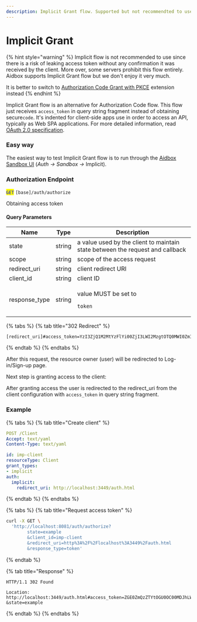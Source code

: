 ```yaml
---
description: Implicit Grant flow. Supported but not recommendted to use
---
```


# Implicit Grant

{% hint style="warning" %}
Implicit flow is not recommended to use since there is a risk of leaking access token without any confirmation it was received by the client. More over, some servers prohibit this flow entirely. Aidbox supports Implicit Grant flow but we don't enjoy it very much.

It is better to switch to [Authorization Code Grant with PKCE](authorization-code-grant.md) extension instead
{% endhint %}

Implicit Grant flow is an alternative for Authorization Code flow. This flow just receives `access_token` in query string fragment instead of obtaining secure`code`. It's indented for client-side apps use in order to access an API, typically as Web SPA applications. For more detailed information, read [OAuth 2.0 specification](https://tools.ietf.org/html/rfc6749#section-4.2).

### Easy way

The easiest way to test Implicit Grant flow is to run through the [Aidbox Sandbox UI](#auth-sandbox) (_Auth -> Sandbox ->_ Implicit).

### Authorization Endpoint

<mark style="color:blue;">`GET`</mark> `[base]/auth/authorize`

Obtaining access token

#### Query Parameters

| Name           | Type   | Description                                                                   |
| -------------- | ------ | ----------------------------------------------------------------------------- |
| state          | string | a value used by the client to maintain state between the request and callback |
| scope          | string | scope of the access request                                                   |
| redirect\_uri  | string | client redirect URI                                                           |
| client\_id     | string | client ID                                                                     |
| response\_type | string | <p>value MUST be set to</p><p><code>token</code></p>                          |

{% tabs %}
{% tab title="302 Redirect" %}
```
[redirect_uri]#access_token=YzI3ZjQ1M2MtYzFlYi00ZjI3LWI2MzgtOTQ0MWI0ZmIzZjBi&state=eyJoYXNoIjoiIy9pbXBsaWNpdC9iYXNpYyIsImZvcm0tZGF0YSI6eyJ0eXBlIjoiYmFzaWMiLCJiYXNpYyI6eyJjbGllbnQtaWQiOiJpbXAtY2xpZW50In19LCJmb3JtLXBhdGgiOiJpbXBsaWNpdC1wYWdlIn0%3D
```
{% endtab %}
{% endtabs %}

After this request, the resource owner (user) will be redirected to Log-in/Sign-up page.


Next step is granting access to the client:


After granting access the user is redirected to the redirect\_uri from the client configuration with `access_token` in query string fragment.

### Example

{% tabs %}
{% tab title="Create client" %}
```yaml
POST /Client
Accept: text/yaml
Content-Type: text/yaml

id: imp-client
resourceType: Client
grant_types:
- implicit
auth:
  implicit:
    redirect_uri: http://localhost:3449/auth.html
```
{% endtab %}
{% endtabs %}

{% tabs %}
{% tab title="Request access token" %}
```bash
curl -X GET \
  'http://localhost:8081/auth/authorize?
        state=example
        &client_id=imp-client
        &redirect_uri=http%3A%2F%2Flocalhost%3A3449%2Fauth.html
        &response_type=token'
```
{% endtab %}

{% tab title="Response" %}
```
HTTP/1.1 302 Found

Location: http://localhost:3449/auth.html#access_token=ZGE0ZmQzZTYtOGU0OC00MDJhLWFkN2ItZTg5ZmViYjdmNTQ2
&state=example
```
{% endtab %}
{% endtabs %}
